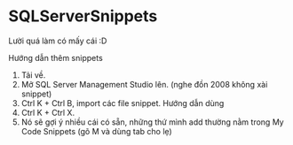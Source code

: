 # SQLServerSnippets
Lười quá làm có mấy cái :D

Hướng dẫn thêm snippets
1. Tải về.
2. Mở SQL Server Management Studio lên. (nghe đồn 2008 không xài snippet)
3. Ctrl K + Ctrl B, import các file snippet.
Hướng dẫn dùng
1. Ctrl K + Ctrl X.
2. Nó sẽ gợi ý nhiều cái có sẵn, những thứ mình add thường nằm trong My Code Snippets (gõ M và dùng tab cho lẹ)
